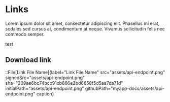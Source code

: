 # Links

Lorem ipsum dolor sit amet, consectetur adipiscing elit. Phasellus mi erat, sodales sed cursus at, condimentum at neque. Vivamus sollicitudin felis nec commodo semper.

test

## Download link

::File[Link File Name]{label="Link File Name" src="assets/api-endpoint.png" signedSrc="assets/api-endpoint.png" sha="309ae6bc74bcc91cb866e2bd8658f5d5aa7da71d" initialPath="assets/api-endpoint.png" githubPath="myapp-docs/assets/api-endpoint.png" caption}

